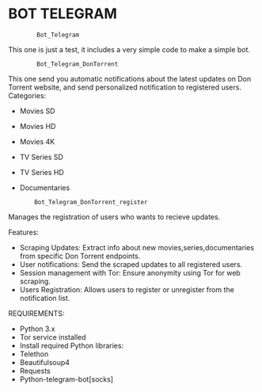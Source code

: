# BOT TELEGRAM

            Bot_Telegram
This one is just a test, it includes a very simple code to make a simple bot.

            Bot_Telegram_DonTorrent
This one send you automatic notifications about the latest updates on Don Torrent website, and send personalized notification to registered users.
Categories:
  - Movies SD
  - Movies HD
  - Movies 4K
  - TV Series SD
  - TV Series HD
  - Documentaries
    
            Bot_Telegram_DonTorrent_register
Manages the registration of users who wants to recieve updates.

Features:
  - Scraping Updates: Extract info about new movies,series,documentaries from specific Don Torrent endpoints.
  - User notifications: Send the scraped updates to all registered users.
  - Session management with Tor: Ensure anonymity using Tor for web scraping.
  - Users Registration: Allows users to register or unregister from the notification list.
    
  REQUIREMENTS:
  - Python 3.x
  - Tor service installed
  - Install required Python libraries:
  - Telethon
  - Beautifulsoup4
  - Requests
  - Python-telegram-bot[socks]

